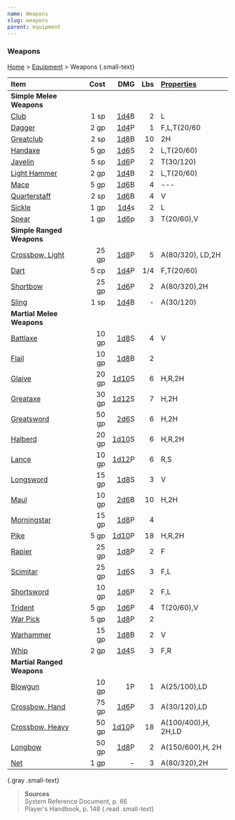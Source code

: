 ```yaml
---
name: Weapons
slug: weapons
parent: equipment
---
```

### Weapons
[Home](dm-operations-center) > [Equipment](equipment-menu) > Weapons {.small-text}

| Item                                    | Cost  | DMG                 | Lbs | [Properties](weapon-properties) |
| :-------------------------------------- | ----: | ------------------: | --: | :------------------------------ |
| **Simple Melee Weapons**                                                                                  |||||
| [Club](/item/club)                      |  1 sp | [1d4](/roll/1d4)B   |  2  | L                               |
| [Dagger](/item/dagger)                  |  2 gp | [1d4](/roll/1d4)P   |  1  | F,L,T(20/60                     |
| [Greatclub](/item/greatclub)            |  2 sp | [1d8](/roll/1d8)B   | 10  | 2H                              |
| [Handaxe](/item/handaxe)                |  5 gp | [1d6](/roll/1d6)S   |  2  | L,T(20/60)                      |
| [Javelin](/item/javelin)                |  5 sp | [1d6](/roll/1d6)P   |  2  | T(30/120)                       |
| [Light Hammer](/item/light-hammer)      |  2 gp | [1d4](/roll/1d4)B   |  2  | L,T(20/60)                      |
| [Mace](/item/mace)                      |  5 gp | [1d6](/roll/1d6)B   |  4  | ---                             |
| [Quarterstaff](/item/quarterstaff)      |  2 sp | [1d6](/roll/1d6)B   |  4  | V                               |
| [Sickle](/item/sickle)                  |  1 gp | [1d4](/roll/1d4)s   |  2  | L                               |
| [Spear](/item/spear)                    |  1 gp | [1d6](/roll/1d6)p   |  3  | T(20/60),V                      |
| **Simple Ranged Weapons**                                                                                 |||||
| [Crossbow, Light](/item/light-crossbow) | 25 gp | [1d8](/roll/1d8)P   |  5  | A(80/320), LD,2H                |
| [Dart](/item/dart)                      |  5 cp | [1d4](/roll/1d4)P   | 1/4 | F,T(20/60)                      |
| [Shortbow](/item/shortbow)              | 25 gp | [1d6](/roll/1d6)P   |  2  | A(80/320),2H                    |
| [Sling](/item/sling)                    |  1 sp | [1d4](/roll/1d4)B   |  -  | A(30/120)                       |
| **Martial Melee Weapons**                                                                                 |||||
| [Battlaxe](/item/battleaxe)             | 10 gp | [1d8](/roll/1d8)S   |  4  | V                               |
| [Flail](/item/flail)                    | 10 gp | [1d8](/roll/1d8)B   |  2  |                                 |
| [Glaive](/item/glaive)                  | 20 gp | [1d10](/roll/1d10)S |  6  | H,R,2H                          |
| [Greataxe](/item/greataxe)              | 30 gp | [1d12](/roll/1d12)S |  7  | H,2H                            |
| [Greatsword](/item/greatsword)          | 50 gp | [2d6](/roll/2d6)S   |  6  | H,2H                            |
| [Halberd](/item/halberd)                | 20 gp | [1d10](/roll/1d10)S |  6  | H,R,2H                          |
| [Lance](/item/lance)                    | 10 gp | [1d12](/roll/1d12)P |  6  | R,S                             |
| [Longsword](/item/longsword)            | 15 gp | [1d8](/roll/1d8)S   |  3  | V                               |
| [Maul](/item/maul)                      | 10 gp | [2d6](/roll/2d6)B   |  10 | H,2H                            |
| [Morningstar](/item/morningstar)        | 15 gp | [1d8](/roll/1d8)P   |  4  |                                 |
| [Pike](/item/pike)                      |  5 gp | [1d10](/roll/1d10)P |  18 | H,R,2H                          |
| [Rapier](/item/rapier)                  | 25 gp | [1d8](/roll/1d8)P   |  2  | F                               |
| [Scimitar](/item/scimitar)              | 25 gp | [1d6](/roll/1d6)S   |  3  | F,L                             |
| [Shortsword](/item/shortsword)          | 10 gp | [1d6](/roll/1d6)P   |  2  | F,L                             |
| [Trident](/item/trident)                |  5 gp | [1d6](/roll/1d6)P   |  4  | T(20/60),V                      |
| [War Pick](/item/war-pick)              |  5 gp | [1d8](/roll/1d8)P   |  2  |                                 |
| [Warhammer](/item/warhammer)            | 15 gp | [1d8](/roll/1d8)B   |  2  | V                               |
| [Whip](/item/whip)                      |  2 gp | [1d4](/roll/1d4)S   |  3  | F,R                             |
| **Martial Ranged Weapons**                                                                                |||||
| [Blowgun](/item/blowgun)                | 10 gp | 1P                  |  1  | A(25/100),LD                    |
| [Crossbow, Hand](/item/hand-crossbow)   | 75 gp | [1d6](/roll/1d6)P   |  3  | A(30/120),LD                    |
| [Crossbow, Heavy](/item/heavy-crossbow) | 50 gp | [1d10](/roll/1d10)P | 18  | A(100/400),H, 2H,LD             |
| [Longbow](/item/longbow)                | 50 gp | [1d8](/roll/1d8)P   |  2  | A(150/600),H, 2H                |
| [Net](/item/net)                        |  1 gp | -                   |  3  | A(80/320),2H                    |
{.gray .small-text}

> **Sources** <br/>
> System Reference Document, p. 66<br/>
> Player's Handbook, p. 148
{.read .small-text}